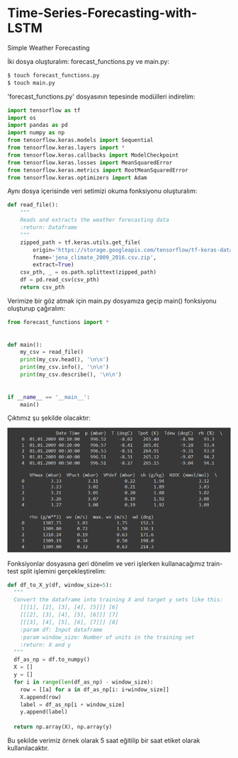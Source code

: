 # Time-Series-Forecasting-with-LSTM
Simple Weather Forecasting

İki dosya oluşturalım: forecast_functions.py ve main.py:
``` .sh
$ touch forecast_functions.py
$ touch main.py
```

'forecast_functions.py' dosyasının tepesinde modülleri indirelim:
``` python
import tensorflow as tf
import os
import pandas as pd
import numpy as np
from tensorflow.keras.models import Sequential
from tensorflow.keras.layers import *
from tensorflow.keras.callbacks import ModelCheckpoint
from tensorflow.keras.losses import MeanSquaredError
from tensorflow.keras.metrics import RootMeanSquaredError
from tensorflow.keras.optimizers import Adam
```

Aynı dosya içerisinde veri setimizi okuma fonksiyonu oluşturalım:
``` python
def read_file():
    """
    Reads and extracts the weather forecasting data
    :return: Dataframe
    """
    zipped_path = tf.keras.utils.get_file(
        origin='https://storage.googleapis.com/tensorflow/tf-keras-datasets/jena_climate_2009_2016.csv.zip',
        fname='jena_climate_2009_2016.csv.zip',
        extract=True)
    csv_pth, _ = os.path.splittext(zipped_path)
    df = pd.read_csv(csv_pth)
    return csv_pth
 ```

Verimize bir göz atmak için main.py dosyamıza geçip main() fonksiyonu oluşturup çağıralım:
``` python
from forecast_functions import *


def main():
    my_csv = read_file()
    print(my_csv.head(), '\n\n')
    print(my_csv.info(), '\n\n')
    print(my_csv.describe(), '\n\n')


if __name__ == '__main__':
    main()
```

Çıktımız şu şekilde olacaktır:

![tsf_0](https://github.com/egecancevgin/Time-Series-Forecasting-with-LSTM/blob/main/TSF_1.png)

Fonksiyonlar dosyasına geri dönelim ve veri işlerken kullanacağımız train-test split işlemini gerçekleştirelim:
``` python
def df_to_X_y(df, window_size=5):
  """
  Convert the dataframe into training X and target y sets like this:
    [[[1], [2], [3], [4], [5]]] [6]
    [[[2], [3], [4], [5], [6]]] [7]
    [[[3], [4], [5], [6], [7]]] [8]
    :param df: Input dataframe
    :param window_size: Number of units in the training set
    :return: X and y
  """
  df_as_np = df.to_numpy()
  X = []
  y = []
  for i in range(len(df_as_np) - window_size):
    row = [[a] for a in df_as_np[i: i+window_size]]
    X.append(row)
    label = df_as_np[i + window_size]
    y.append(label)

  return np.array(X), np.array(y)
```

Bu şekilde verimiz örnek olarak 5 saat eğitilip bir saat etiket olarak kullanılacaktır.
